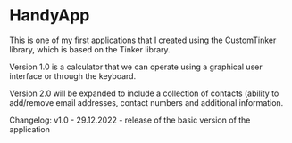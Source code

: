 # HandyApp
This is one of my first applications that I created using the CustomTinker library, which is based on the Tinker library.

Version 1.0 is a calculator that we can operate using a graphical user interface or through the keyboard.

Version 2.0 will be expanded to include a collection of contacts (ability to add/remove email addresses, contact numbers and additional information.

Changelog:
v1.0 - 29.12.2022 - release of the basic version of the application
